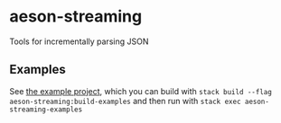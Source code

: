 aeson-streaming
===============

Tools for incrementally parsing JSON

Examples
--------

See [the example project](examples/Main.hs), which you can build with
`stack build --flag aeson-streaming:build-examples` and then run with
`stack exec aeson-streaming-examples`
